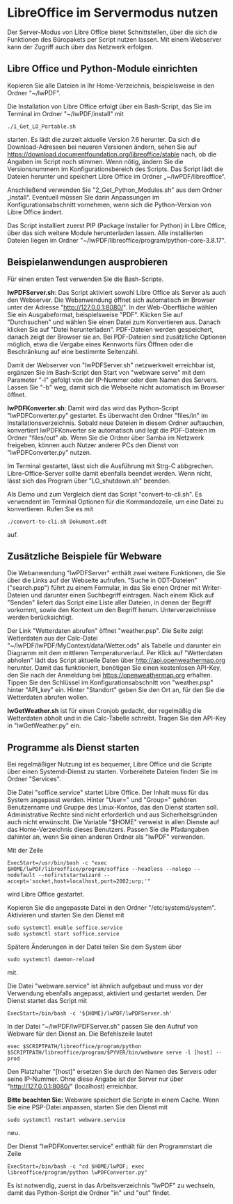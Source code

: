 # LibreOffice im Servermodus nutzen
Der Server-Modus von Libre Office bietet Schnittstellen, über die sich die Funktionen des Büropakets per Script nutzen lassen. Mit einem Webserver kann der Zugriff auch über das Netzwerk erfolgen.
## Libre Office und Python-Module einrichten
Kopieren Sie alle Dateien in Ihr Home-Verzeichnis, beispielsweise in den Ordner "~/lwPDF".

Die Installation von Libre Office erfolgt über ein Bash-Script, das Sie im Terminal im Ordner "~/lwPDF/install" mit 
```
./1_Get_LO_Portable.sh
```
starten. Es lädt die zurzeit aktuelle Version 7.6 herunter. Da sich die Download-Adressen bei neueren Versionen ändern, sehen Sie auf https://download.documentfoundation.org/libreoffice/stable nach, ob die Angaben im Script noch stimmen. Wenn nötig, ändern Sie die Versionsnummern im Konfigurationsbereich des Scripts. Das Script lädt die Dateien herunter und speichert Libre Office im Ordner „~/lwPDF/libreoffice“.

Anschließend verwenden Sie "2_Get_Python_Modules.sh" aus dem Ordner „install“. Eventuell müssen Sie darin Anpassungen im Konfigurationsabschnitt vornehmen, wenn sich die Python-Version von Libre Office ändert.

Das Script installiert zuerst PIP (Package Installer for Python) in Libre Office, über das sich weitere Module herunterladen lassen. Alle installierten Dateien liegen im Ordner "~/lwPDF/libreoffice/program/python-core-3.8.17".

## Beispielanwendungen ausprobieren
Für einen ersten Test verwenden Sie die Bash-Scripte.

**lwPDFServer.sh**: Das Script aktiviert sowohl Libre Office als Server als auch den Webserver. Die Webanwendung öffnet sich automatisch im Browser unter der Adresse "http://127.0.0.1:8080/". In der Web-Oberfläche wählen Sie ein Ausgabeformat, beispielsweise "PDF". Klicken Sie auf "Durchsuchen" und wählen Sie einen Datei zum Konvertieren aus. Danach klicken Sie auf "Datei herunterladen". PDF-Dateien werden gespeichert, danach zeigt der Browser sie an. Bei PDF-Dateien sind zusätzliche Optionen möglich, etwa die Vergabe eines Kennworts fürs Öffnen oder die Beschränkung auf eine bestimmte Seitenzahl.

Damit der Webserver von "lwPDFServer.sh" netzwerkweit erreichbar ist, ergänzen Sie im Bash-Script den Start von "webware serve" mit dem Parameter "-l" gefolgt von der IP-Nummer oder dem Namen des Servers. Lassen Sie "-b" weg, damit sich die Webseite nicht automatisch im Browser öffnet.

**lwPDFKonverter.sh**: Damit wird das wird das Python-Script "lwPDFConverter.py" gestartet. Es überwacht den Ordner "files/in" im Installationsverzeichnis. Sobald neue Dateien in diesem Ordner auftauchen, konvertiert lwPDFKonverter sie automatisch und legt die PDF-Dateien im Ordner "files/out" ab. Wenn Sie die Ordner über Samba im Netzwerk freigeben, können auch Nutzer anderer PCs den Dienst von "lwPDFConverter.py" nutzen.

Im Terminal gestartet, lässt sich die Ausführung mit Strg-C abbgrechen. Libre-Office-Server sollte damit ebenfalls beendet werden. Wenn nicht, lässt sich das Program über "LO_shutdown.sh" beenden.

Als Demo und zum Vergleich dient das Script "convert-to-cli.sh". Es verwendent im Terminal Optionen für die Kommandozeile, um eine Datei zu konvertieren. Rufen Sie es mit 
```
./convert-to-cli.sh Dokument.odt
```
auf. 

## Zusätzliche Beispiele für Webware
Die Webanwendung "lwPDFServer" enthält zwei weitere Funktionen, die Sie über die Links auf der Webseite aufrufen. "Suche in ODT-Dateien" ("search.psp") führt zu einem Formular, in das Sie einen Ordner mit Writer-Dateien und darunter einen Suchbegriff eintragen. Nach einem Klick auf "Senden" liefert das Script eine Liste aller Dateien, in denen der Begriff vorkommt, sowie den Kontext um den Begriff herum. Unterverzeichnisse werden berücksichtigt.

Der Link "Wetterdaten abrufen" öffnet "weather.psp". Die Seite zeigt Wetterdaten aus der Calc-Datei "~/lwPDF/lwPDF/MyContext/data/Wetter.ods" als Tabelle und darunter ein Diagramm mit dem mittleren Temperaturverlauf. Per Klick auf "Wetterdaten abholen" lädt das Script aktuelle Daten über http://api.openweathermap.org herunter. Damit das funktioniert, benötigen Sie einen kostenlosen API-Key, den Sie nach der Anmeldung bei https://openweathermap.org erhalten. Tippen Sie den Schlüssel im Konfigurationsabschnitt von "weather.psp" hinter "API_key" ein. Hinter "Standort" geben Sie den Ort an, für den Sie die Wetterdaten abrufen wollen.

**lwGetWeather.sh** ist für einen Cronjob gedacht, der regelmäßig die Wetterdaten abholt und in die Calc-Tabelle schreibt. Tragen Sie den API-Key in "lwGetWeather.py" ein.

## Programme als Dienst starten
Bei regelmäßiger Nutzung ist es bequemer, Libre Office und die Scripte über einen Systemd-Dienst zu starten. Vorbereitete Dateien finden Sie im Ordner "Services".

Die Datei "soffice.service" startet Libre Office. Der Inhalt muss für das System angepasst werden. Hinter "User=" und "Group=" gehören Benutzername und Gruppe des Linux-Kontos, das den Dienst starten soll. Administrative Rechte sind nicht erforderlich und aus Sicherheitsgründen auch nicht erwünscht. Die Variable "$HOME" verweist in allen Dienste auf das Home-Verzeichnis dieses Benutzers. Passen Sie die Pfadangaben dahinter an, wenn Sie einen anderen Ordner als "lwPDF" verwenden.

Mit der Zeile
```
ExecStart=/usr/bin/bash -c "exec $HOME/lwPDF/libreoffice/program/soffice --headless --nologo --nodefault --nofirststartwizard --accept='socket,host=localhost,port=2002;urp;'"
```
wird Libre Office gestartet.

Kopieren Sie die angepasste Datei in den Ordner "/etc/systemd/system". Aktivieren und starten Sie den Dienst mit 
```
sudo systemctl enable soffice.service
sudo systemctl start soffice.service
```
Spätere Änderungen in der Datei teilen Sie dem System über 
```
sudo systemctl daemon-reload
```
mit.

Die Datei "webware.service" ist ähnlich aufgebaut und muss vor der Verwendung ebenfalls angepasst, aktiviert und gestartet werden. Der Dienst startet das Script mit
```
ExecStart=/bin/bash -c '${HOME}/lwPDF/lwPDFServer.sh'
```
In der Datei "~/lwPDF/lwPDFServer.sh" passen Sie den Aufruf von Webware für den Dienst an. Die Befehlszeile lautet
```
exec $SCRIPTPATH/libreoffice/program/python $SCRIPTPATH/libreoffice/program/$PYVER/bin/webware serve -l [host] --prod
```
Den Platzhalter "[host]" ersetzen Sie durch den Namen des Servers oder seine IP-Nummer. Ohne diese Angabe ist der Server nur über "http://127.0.0.1:8080/" (localhost) erreichbar.

**Bitte beachten Sie:** Webware speichert die Scripte in einem Cache. Wenn Sie eine PSP-Datei anpassen, starten Sie den Dienst mit
```
sudo systemctl restart webware.service
```
neu.

Der Dienst "lwPDFKonverter.service" enthält für den Programmstart die Zeile
```
ExecStart=/bin/bash -c "cd $HOME/lwPDF; exec libreoffice/program/python lwPDFConverter.py"
```
Es ist notwendig, zuerst in das Arbeitsverzeichnis "lwPDF" zu wechseln, damit das Python-Script die Ordner "in" und "out" findet.

